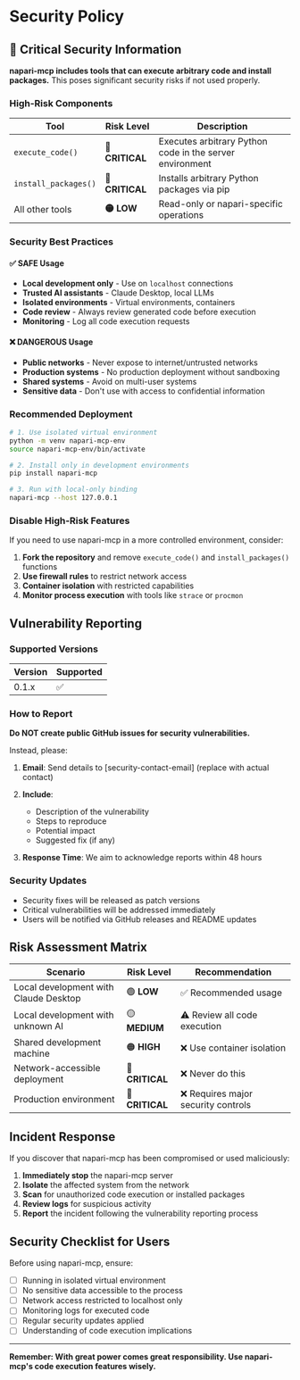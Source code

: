 # Security Policy

## 🚨 Critical Security Information

**napari-mcp includes tools that can execute arbitrary code and install packages.** This poses significant security risks if not used properly.

### High-Risk Components

| Tool | Risk Level | Description |
|------|------------|-------------|
| `execute_code()` | **🔴 CRITICAL** | Executes arbitrary Python code in the server environment |
| `install_packages()` | **🔴 CRITICAL** | Installs arbitrary Python packages via pip |
| All other tools | **🟡 LOW** | Read-only or napari-specific operations |

### Security Best Practices

#### ✅ **SAFE Usage**
- **Local development only** - Use on `localhost` connections
- **Trusted AI assistants** - Claude Desktop, local LLMs
- **Isolated environments** - Virtual environments, containers
- **Code review** - Always review generated code before execution
- **Monitoring** - Log all code execution requests

#### ❌ **DANGEROUS Usage**
- **Public networks** - Never expose to internet/untrusted networks
- **Production systems** - No production deployment without sandboxing
- **Shared systems** - Avoid on multi-user systems
- **Sensitive data** - Don't use with access to confidential information

### Recommended Deployment

```bash
# 1. Use isolated virtual environment
python -m venv napari-mcp-env
source napari-mcp-env/bin/activate

# 2. Install only in development environments
pip install napari-mcp

# 3. Run with local-only binding
napari-mcp --host 127.0.0.1
```

### Disable High-Risk Features

If you need to use napari-mcp in a more controlled environment, consider:

1. **Fork the repository** and remove `execute_code()` and `install_packages()` functions
2. **Use firewall rules** to restrict network access
3. **Container isolation** with restricted capabilities
4. **Monitor process execution** with tools like `strace` or `procmon`

## Vulnerability Reporting

### Supported Versions

| Version | Supported |
|---------|-----------|
| 0.1.x   | ✅ |

### How to Report

**Do NOT create public GitHub issues for security vulnerabilities.**

Instead, please:

1. **Email**: Send details to [security-contact-email] (replace with actual contact)
2. **Include**: 
   - Description of the vulnerability
   - Steps to reproduce
   - Potential impact
   - Suggested fix (if any)

3. **Response Time**: We aim to acknowledge reports within 48 hours

### Security Updates

- Security fixes will be released as patch versions
- Critical vulnerabilities will be addressed immediately
- Users will be notified via GitHub releases and README updates

## Risk Assessment Matrix

| Scenario | Risk Level | Recommendation |
|----------|------------|----------------|
| Local development with Claude Desktop | 🟢 **LOW** | ✅ Recommended usage |
| Local development with unknown AI | 🟡 **MEDIUM** | ⚠️ Review all code execution |
| Shared development machine | 🟠 **HIGH** | ❌ Use container isolation |
| Network-accessible deployment | 🔴 **CRITICAL** | ❌ Never do this |
| Production environment | 🔴 **CRITICAL** | ❌ Requires major security controls |

## Incident Response

If you discover that napari-mcp has been compromised or used maliciously:

1. **Immediately stop** the napari-mcp server
2. **Isolate** the affected system from the network
3. **Scan** for unauthorized code execution or installed packages
4. **Review logs** for suspicious activity
5. **Report** the incident following the vulnerability reporting process

## Security Checklist for Users

Before using napari-mcp, ensure:

- [ ] Running in isolated virtual environment
- [ ] No sensitive data accessible to the process
- [ ] Network access restricted to localhost only
- [ ] Monitoring logs for executed code
- [ ] Regular security updates applied
- [ ] Understanding of code execution implications

---

**Remember: With great power comes great responsibility. Use napari-mcp's code execution features wisely.**